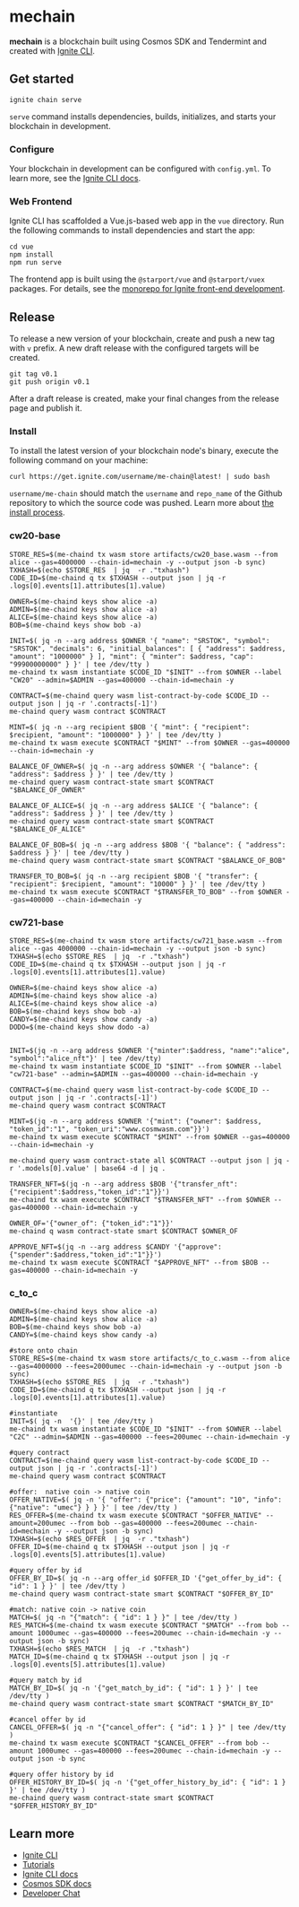 # mechain
**mechain** is a blockchain built using Cosmos SDK and Tendermint and created with [Ignite CLI](https://ignite.com/cli).

## Get started

```
ignite chain serve
```

`serve` command installs dependencies, builds, initializes, and starts your blockchain in development.

### Configure

Your blockchain in development can be configured with `config.yml`. To learn more, see the [Ignite CLI docs](https://docs.ignite.com).

### Web Frontend

Ignite CLI has scaffolded a Vue.js-based web app in the `vue` directory. Run the following commands to install dependencies and start the app:

```
cd vue
npm install
npm run serve
```

The frontend app is built using the `@starport/vue` and `@starport/vuex` packages. For details, see the [monorepo for Ignite front-end development](https://github.com/ignite/web).

## Release
To release a new version of your blockchain, create and push a new tag with `v` prefix. A new draft release with the configured targets will be created.

```
git tag v0.1
git push origin v0.1
```

After a draft release is created, make your final changes from the release page and publish it.

### Install
To install the latest version of your blockchain node's binary, execute the following command on your machine:

```
curl https://get.ignite.com/username/me-chain@latest! | sudo bash
```
`username/me-chain` should match the `username` and `repo_name` of the Github repository to which the source code was pushed. Learn more about [the install process](https://github.com/allinbits/starport-installer).


### cw20-base
```
STORE_RES=$(me-chaind tx wasm store artifacts/cw20_base.wasm --from alice --gas=4000000 --chain-id=mechain -y --output json -b sync)
TXHASH=$(echo $STORE_RES  | jq  -r ."txhash")
CODE_ID=$(me-chaind q tx $TXHASH --output json | jq -r .logs[0].events[1].attributes[1].value)

OWNER=$(me-chaind keys show alice -a)
ADMIN=$(me-chaind keys show alice -a)
ALICE=$(me-chaind keys show alice -a)
BOB=$(me-chaind keys show bob -a)

INIT=$( jq -n --arg address $OWNER '{ "name": "SRSTOK", "symbol": "SRSTOK", "decimals": 6, "initial_balances": [ { "address": $address, "amount": "1000000" } ], "mint": { "minter": $address, "cap": "99900000000" } }' | tee /dev/tty )
me-chaind tx wasm instantiate $CODE_ID "$INIT" --from $OWNER --label "CW20" --admin=$ADMIN --gas=400000 --chain-id=mechain -y

CONTRACT=$(me-chaind query wasm list-contract-by-code $CODE_ID --output json | jq -r '.contracts[-1]')
me-chaind query wasm contract $CONTRACT

MINT=$( jq -n --arg recipient $BOB '{ "mint": { "recipient": $recipient, "amount": "1000000" } }' | tee /dev/tty )
me-chaind tx wasm execute $CONTRACT "$MINT" --from $OWNER --gas=400000 --chain-id=mechain -y

BALANCE_OF_OWNER=$( jq -n --arg address $OWNER '{ "balance": { "address": $address } }' | tee /dev/tty )
me-chaind query wasm contract-state smart $CONTRACT "$BALANCE_OF_OWNER"

BALANCE_OF_ALICE=$( jq -n --arg address $ALICE '{ "balance": { "address": $address } }' | tee /dev/tty )
me-chaind query wasm contract-state smart $CONTRACT "$BALANCE_OF_ALICE"

BALANCE_OF_BOB=$( jq -n --arg address $BOB '{ "balance": { "address": $address } }' | tee /dev/tty )
me-chaind query wasm contract-state smart $CONTRACT "$BALANCE_OF_BOB"

TRANSFER_TO_BOB=$( jq -n --arg recipient $BOB '{ "transfer": { "recipient": $recipient, "amount": "10000" } }' | tee /dev/tty )
me-chaind tx wasm execute $CONTRACT "$TRANSFER_TO_BOB" --from $OWNER --gas=400000 --chain-id=mechain -y
```

### cw721-base
```
STORE_RES=$(me-chaind tx wasm store artifacts/cw721_base.wasm --from alice --gas 4000000 --chain-id=mechain -y --output json -b sync)
TXHASH=$(echo $STORE_RES  | jq  -r ."txhash")
CODE_ID=$(me-chaind q tx $TXHASH --output json | jq -r .logs[0].events[1].attributes[1].value)

OWNER=$(me-chaind keys show alice -a)
ADMIN=$(me-chaind keys show alice -a)
ALICE=$(me-chaind keys show alice -a)
BOB=$(me-chaind keys show bob -a)
CANDY=$(me-chaind keys show candy -a)
DODO=$(me-chaind keys show dodo -a)


INIT=$(jq -n --arg address $OWNER '{"minter":$address, "name":"alice", "symbol":"alice_nft"}' | tee /dev/tty)
me-chaind tx wasm instantiate $CODE_ID "$INIT" --from $OWNER --label "cw721-base" --admin=$ADMIN --gas=400000 --chain-id=mechain -y

CONTRACT=$(me-chaind query wasm list-contract-by-code $CODE_ID --output json | jq -r '.contracts[-1]')
me-chaind query wasm contract $CONTRACT

MINT=$(jq -n --arg address $OWNER '{"mint": {"owner": $address, "token_id":"1", "token_uri":"www.cosmwasm.com"}}') 
me-chaind tx wasm execute $CONTRACT "$MINT" --from $OWNER --gas=400000 --chain-id=mechain -y

me-chaind query wasm contract-state all $CONTRACT --output json | jq -r '.models[0].value' | base64 -d | jq .

TRANSFER_NFT=$(jq -n --arg address $BOB '{"transfer_nft":{"recipient":$address,"token_id":"1"}}')
me-chaind tx wasm execute $CONTRACT "$TRANSFER_NFT" --from $OWNER --gas=400000 --chain-id=mechain -y

OWNER_OF='{"owner_of": {"token_id":"1"}}'
me-chaind q wasm contract-state smart $CONTRACT $OWNER_OF

APPROVE_NFT=$(jq -n --arg address $CANDY '{"approve":{"spender":$address,"token_id":"1"}}')
me-chaind tx wasm execute $CONTRACT "$APPROVE_NFT" --from $BOB --gas=400000 --chain-id=mechain -y
```

### c_to_c
```
OWNER=$(me-chaind keys show alice -a)
ADMIN=$(me-chaind keys show alice -a)
BOB=$(me-chaind keys show bob -a)
CANDY=$(me-chaind keys show candy -a)

#store onto chain
STORE_RES=$(me-chaind tx wasm store artifacts/c_to_c.wasm --from alice --gas=4000000 --fees=2000umec --chain-id=mechain -y --output json -b sync)
TXHASH=$(echo $STORE_RES  | jq  -r ."txhash")
CODE_ID=$(me-chaind q tx $TXHASH --output json | jq -r .logs[0].events[1].attributes[1].value)

#instantiate
INIT=$( jq -n  '{}' | tee /dev/tty )
me-chaind tx wasm instantiate $CODE_ID "$INIT" --from $OWNER --label "C2C" --admin=$ADMIN --gas=400000 --fees=200umec --chain-id=mechain -y

#query contract
CONTRACT=$(me-chaind query wasm list-contract-by-code $CODE_ID --output json | jq -r '.contracts[-1]')
me-chaind query wasm contract $CONTRACT

#offer:  native coin -> native coin
OFFER_NATIVE=$( jq -n '{ "offer": {"price": {"amount": "10", "info": {"native": "umec"} } } }' | tee /dev/tty )
RES_OFFER=$(me-chaind tx wasm execute $CONTRACT "$OFFER_NATIVE" --amount=200umec --from bob --gas=400000 --fees=200umec --chain-id=mechain -y --output json -b sync)
TXHASH=$(echo $RES_OFFER  | jq  -r ."txhash")
OFFER_ID=$(me-chaind q tx $TXHASH --output json | jq -r .logs[0].events[5].attributes[1].value)

#query offer by id
OFFER_BY_ID=$( jq -n --arg offer_id $OFFER_ID '{"get_offer_by_id": { "id": 1 } }' | tee /dev/tty )
me-chaind query wasm contract-state smart $CONTRACT "$OFFER_BY_ID"

#match: native coin -> native coin
MATCH=$( jq -n "{"match": { "id": 1 } }" | tee /dev/tty )
RES_MATCH=$(me-chaind tx wasm execute $CONTRACT "$MATCH" --from bob --amount 1000umec --gas=400000 --fees=200umec --chain-id=mechain -y --output json -b sync)
TXHASH=$(echo $RES_MATCH  | jq  -r ."txhash")
MATCH_ID=$(me-chaind q tx $TXHASH --output json | jq -r .logs[0].events[5].attributes[1].value)

#query match by id
MATCH_BY_ID=$( jq -n '{"get_match_by_id": { "id": 1 } }' | tee /dev/tty )
me-chaind query wasm contract-state smart $CONTRACT "$MATCH_BY_ID"

#cancel offer by id
CANCEL_OFFER=$( jq -n "{"cancel_offer": { "id": 1 } }" | tee /dev/tty )
me-chaind tx wasm execute $CONTRACT "$CANCEL_OFFER" --from bob --amount 1000umec --gas=400000 --fees=200umec --chain-id=mechain -y --output json -b sync

#query offer history by id
OFFER_HISTORY_BY_ID=$( jq -n '{"get_offer_history_by_id": { "id": 1 } }' | tee /dev/tty )
me-chaind query wasm contract-state smart $CONTRACT "$OFFER_HISTORY_BY_ID"

```
## Learn more

- [Ignite CLI](https://ignite.com/cli)
- [Tutorials](https://docs.ignite.com/guide)
- [Ignite CLI docs](https://docs.ignite.com)
- [Cosmos SDK docs](https://docs.cosmos.network)
- [Developer Chat](https://discord.gg/ignite)
